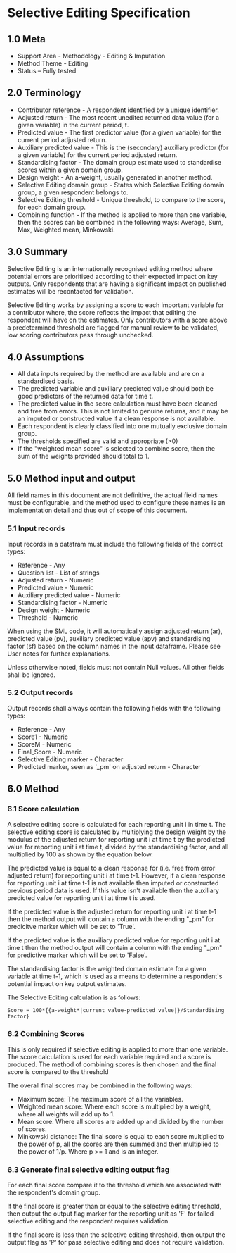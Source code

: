# Selective Editing Specification

## 1.0 Meta

* Support Area - Methodology - Editing & Imputation
* Method Theme - Editing
* Status – Fully tested

## 2.0 Terminology

* Contributor reference - A respondent identified by a unique
  identifier.
* Adjusted return - The most recent unedited returned data
  value (for a given variable) in the current period, t.
* Predicted value - The first predictor value (for a given
  variable) for the current period adjusted return.
* Auxiliary predicted value - This is the (secondary)
  auxiliary predictor (for a given variable) for the current
  period adjusted return.
* Standardising factor - The domain group estimate used to
  standardise scores within a given domain group.
* Design weight - An a-weight, usually generated in another
  method.
* Selective Editing domain group - States which Selective
  Editing domain group, a given respondent belongs to.
* Selective Editing threshold - Unique threshold, to compare
  to the score, for each domain group.
* Combining function - If the method is applied to more than
  one variable, then the scores can be combined in the
  following ways: Average, Sum, Max, Weighted mean, Minkowski.

## 3.0 Summary

Selective Editing is an internationally recognised editing method
where potential errors are prioritised according to their expected
impact on key outputs. Only respondents that are having a significant
impact on published estimates will be recontacted for validation.

Selective Editing works by assigning a score to each important
variable for a contributor where, the score reflects the impact that
editing the respondent will have on the estimates. Only contributors
with a score above a predetermined threshold are flagged for manual
review to be validated, low scoring contributors pass
through unchecked.

## 4.0 Assumptions

* All data inputs required by the method are available and are on a
  standardised basis.
* The predicted variable and auxiliary predicted value should both
  be good predictors of the returned data for time t.
* The predicted value in the score calculation must have been cleaned
  and free from errors. This is not limited to genuine returns, and
  it may be an imputed or constructed value if a clean response is
  not available.
* Each respondent is clearly classified into one mutually exclusive
  domain group.
* The thresholds specified are valid and appropriate (>0)
* If the "weighted mean score" is selected to combine score, then the
  sum of the weights provided should total to 1.
  
## 5.0 Method input and output

All field names in this document are not definitive, the actual field
names must be configurable, and the method used to configure these
names is an implementation detail and thus out of scope of this
document.

### 5.1 Input records

Input records in a datafram must include the following fields of the
correct types:

* Reference - Any
* Question list - List of strings
* Adjusted return - Numeric
* Predicted value - Numeric
* Auxiliary predicted value - Numeric
* Standardising factor - Numeric
* Design weight - Numeric
* Threshold - Numeric

When using the SML code, it will automatically assign
adjusted return (ar), predicted value (pv), auxiliary predicted
value (apv) and standardising factor (sf) based on the column names
in the input dataframe. Please see User notes for further
explanations. 

Unless otherwise noted, fields must not contain Null values. All other
fields shall be ignored.

### 5.2 Output records

Output records shall always contain the following fields with the
following types:

* Reference - Any
* Score1 - Numeric
* ScoreM - Numeric
* Final_Score - Numeric
* Selective Editing marker - Character
* Predicted marker, seen as '_pm' on adjusted return - Character

## 6.0 Method

### 6.1 Score calculation

A selective editing score is calculated for each reporting unit i in
time t. The selective editing score is calculated by multiplying the
design weight by the modulus of the adjusted return for reporting unit
i at time t by the predicted value for reporting unit i at time t,
divided by the standardising factor, and all multiplied by 100 as shown
by the equation below.

The predicted value is equal to a clean response for (i.e. free from
error adjusted return) for reporting unit i at time t-1. However, if
a clean response for reporting unit i at time t-1 is not available
then imputed or constructed previous period data is used. If this
value isn't available then the auxiliary predicted value for reporting
unit i at time t is used.

If the predicted value is the adjusted return for reporting unit i at
time t-1 then the method output will contain a column with the ending
"_pm" for predicitve marker which will be set to 'True'.

If the predicted value is the auxiliary predicted value for reporting
unit i at time t then the method output will contain a column with the
ending "_pm" for predictive marker which will be set to 'False'.

The standardising factor is the weighted domain estimate for a given
variable at time t-1, which is used as a means to determine a
respondent's potential impact on key output estimates.

The Selective Editing calculation is as follows:

```asciimath
Score = 100*{{a-weight*|current value-predicted value|}/Standardising factor}
```

### 6.2 Combining Scores

This is only required if selective editing is applied to more than one
variable. The score calculation is used for each variable required and
a score is produced. The method of combining scores is then chosen and
the final score is compared to the threshold

The overall final scores may be combined in the following ways:

* Maximum score: The maximum score of all the variables.
* Weighted mean score: Where each score is multiplied by a weight, where
  all weights will add up to 1.
* Mean score: Where all scores are added up and divided by the number of
  scores.
* Minkowski distance: The final score is equal to each score multiplied to
 the power of p, all the scores are then summed and then multiplied to the
 power of 1/p. Where p >= 1 and is an integer.
  
### 6.3 Generate final selective editing output flag

For each final score compare it to the threshold which are associated with
the respondent's domain group.

If the final score is greater than or equal to the selective editing
threshold, then output the output flag marker for the reporting unit as 'F'
for failed selective editing and the respondent requires validation.

If the final score is less than the selective editing threshold, then output
the output flag as 'P' for pass selective editing and does not require
validation.
